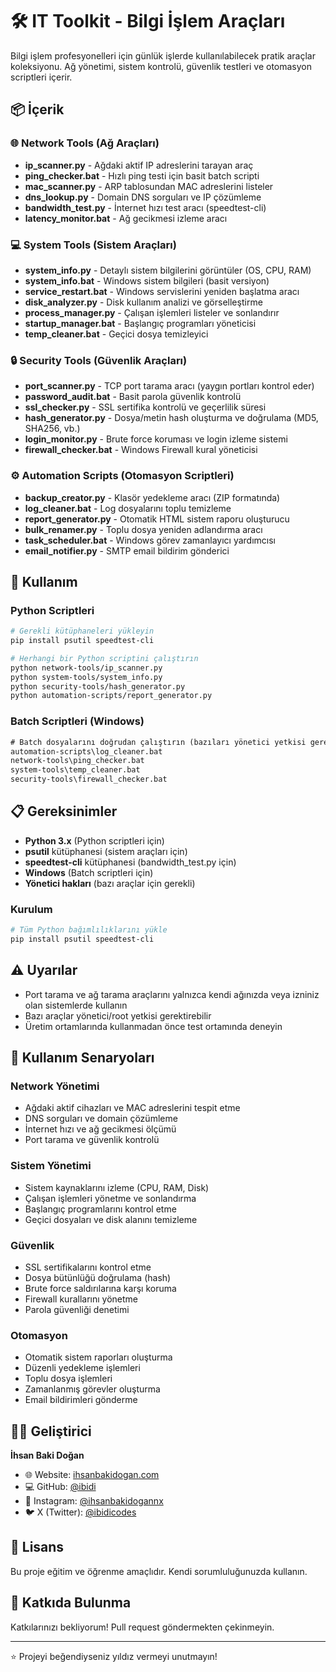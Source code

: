 # 🛠️ IT Toolkit - Bilgi İşlem Araçları

Bilgi işlem profesyonelleri için günlük işlerde kullanılabilecek pratik araçlar koleksiyonu. Ağ yönetimi, sistem kontrolü, güvenlik testleri ve otomasyon scriptleri içerir.

## 📦 İçerik

### 🌐 Network Tools (Ağ Araçları)
- **ip_scanner.py** - Ağdaki aktif IP adreslerini tarayan araç
- **ping_checker.bat** - Hızlı ping testi için basit batch scripti
- **mac_scanner.py** - ARP tablosundan MAC adreslerini listeler
- **dns_lookup.py** - Domain DNS sorguları ve IP çözümleme
- **bandwidth_test.py** - İnternet hızı test aracı (speedtest-cli)
- **latency_monitor.bat** - Ağ gecikmesi izleme aracı

### 💻 System Tools (Sistem Araçları)
- **system_info.py** - Detaylı sistem bilgilerini görüntüler (OS, CPU, RAM)
- **system_info.bat** - Windows sistem bilgileri (basit versiyon)
- **service_restart.bat** - Windows servislerini yeniden başlatma aracı
- **disk_analyzer.py** - Disk kullanım analizi ve görselleştirme
- **process_manager.py** - Çalışan işlemleri listeler ve sonlandırır
- **startup_manager.bat** - Başlangıç programları yöneticisi
- **temp_cleaner.bat** - Geçici dosya temizleyici

### 🔒 Security Tools (Güvenlik Araçları)
- **port_scanner.py** - TCP port tarama aracı (yaygın portları kontrol eder)
- **password_audit.bat** - Basit parola güvenlik kontrolü
- **ssl_checker.py** - SSL sertifika kontrolü ve geçerlilik süresi
- **hash_generator.py** - Dosya/metin hash oluşturma ve doğrulama (MD5, SHA256, vb.)
- **login_monitor.py** - Brute force koruması ve login izleme sistemi
- **firewall_checker.bat** - Windows Firewall kural yöneticisi

### ⚙️ Automation Scripts (Otomasyon Scriptleri)
- **backup_creator.py** - Klasör yedekleme aracı (ZIP formatında)
- **log_cleaner.bat** - Log dosyalarını toplu temizleme
- **report_generator.py** - Otomatik HTML sistem raporu oluşturucu
- **bulk_renamer.py** - Toplu dosya yeniden adlandırma aracı
- **task_scheduler.bat** - Windows görev zamanlayıcı yardımcısı
- **email_notifier.py** - SMTP email bildirim gönderici

## 🚀 Kullanım

### Python Scriptleri
```bash
# Gerekli kütüphaneleri yükleyin
pip install psutil speedtest-cli

# Herhangi bir Python scriptini çalıştırın
python network-tools/ip_scanner.py
python system-tools/system_info.py
python security-tools/hash_generator.py
python automation-scripts/report_generator.py
```

### Batch Scriptleri (Windows)
```cmd
# Batch dosyalarını doğrudan çalıştırın (bazıları yönetici yetkisi gerektirir)
automation-scripts\log_cleaner.bat
network-tools\ping_checker.bat
system-tools\temp_cleaner.bat
security-tools\firewall_checker.bat
```

## 📋 Gereksinimler

- **Python 3.x** (Python scriptleri için)
- **psutil** kütüphanesi (sistem araçları için)
- **speedtest-cli** kütüphanesi (bandwidth_test.py için)
- **Windows** (Batch scriptleri için)
- **Yönetici hakları** (bazı araçlar için gerekli)

### Kurulum
```bash
# Tüm Python bağımlılıklarını yükle
pip install psutil speedtest-cli
```

## ⚠️ Uyarılar

- Port tarama ve ağ tarama araçlarını yalnızca kendi ağınızda veya izniniz olan sistemlerde kullanın
- Bazı araçlar yönetici/root yetkisi gerektirebilir
- Üretim ortamlarında kullanmadan önce test ortamında deneyin

## 🎯 Kullanım Senaryoları

### Network Yönetimi
- Ağdaki aktif cihazları ve MAC adreslerini tespit etme
- DNS sorguları ve domain çözümleme
- İnternet hızı ve ağ gecikmesi ölçümü
- Port tarama ve güvenlik kontrolü

### Sistem Yönetimi
- Sistem kaynaklarını izleme (CPU, RAM, Disk)
- Çalışan işlemleri yönetme ve sonlandırma
- Başlangıç programlarını kontrol etme
- Geçici dosyaları ve disk alanını temizleme

### Güvenlik
- SSL sertifikalarını kontrol etme
- Dosya bütünlüğü doğrulama (hash)
- Brute force saldırılarına karşı koruma
- Firewall kurallarını yönetme
- Parola güvenliği denetimi

### Otomasyon
- Otomatik sistem raporları oluşturma
- Düzenli yedekleme işlemleri
- Toplu dosya işlemleri
- Zamanlanmış görevler oluşturma
- Email bildirimleri gönderme

## 👨‍💻 Geliştirici

**İhsan Baki Doğan**

- 🌐 Website: [ihsanbakidogan.com](https://ihsanbakidogan.com)
- 💻 GitHub: [@ibidi](https://github.com/ibidi)
- 📸 Instagram: [@ihsanbakidogannx](https://instagram.com/ihsanbakidogannx)
- 🐦 X (Twitter): [@ibidicodes](https://x.com/ibidicodes)

## 📝 Lisans

Bu proje eğitim ve öğrenme amaçlıdır. Kendi sorumluluğunuzda kullanın.

## 🤝 Katkıda Bulunma

Katkılarınızı bekliyorum! Pull request göndermekten çekinmeyin.

---

⭐ Projeyi beğendiyseniz yıldız vermeyi unutmayın!
